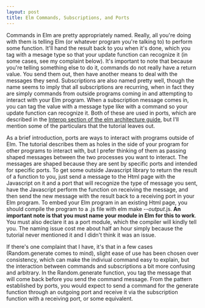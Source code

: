```yaml
---
layout: post
title: Elm Commands, Subscriptions, and Ports
---
```


Commands in Elm are pretty appropriately named. Really, all you're doing with them is telling Elm (or whatever program you're talking to) to perform some function. It'll hand the result back to you when it's done, which you tag with a mesage type so that your update function can recognize it (in some cases, see my complaint below). It's important to note that because you're telling something else to do it, commands do not really have a return value. You send them out, then have another means to deal with the messages they send. Subscriptions are also named pretty well, though the name seems to imply that all subscriptions are recurring, when in fact they are simply commands from outside programs coming in and attempting to interact with your Elm program. When a subscription message comes in, you can tag the value with a message type like with a command so your update function can recognize it. Both of these are used in ports, which are described in the [Interop section of the elm architecture guide](http://guide.elm-lang.org/interop/), but I'll mention some of the particulars that the tutorial leaves out.

As a brief introduction, ports are ways to interact with programs outside of Elm. The tutorial describes them as holes in the side of your program for other programs to interact with, but I prefer thinking of them as passing shaped messages between the two processes you want to interact. The messages are shaped because they are sent by specific ports and intended for specific ports. To get some outside Javascript library to return the result of a function to you, just send a message to the Html page with the Javascript on it and a port that will recognize the type of message you sent, have the Javascript perform the function on receiving the message, and then send the new message with the result back to a receiving port in your Elm program. To embed your Elm program in an existing Html page, you should compile the program to a .js file with elm make --*output*.js. **An important note is that you must name your module in Elm for this to work**. You must also declare it as a port module, which the compiler will kindly tell you. The naming issue cost me about half an hour simply because the tutorial never mentioned it and I didn't think it was an issue. 

If there's one complaint that I have, it's that in a few cases (Random.generate comes to mind), slight ease of use has been chosen over consistency, which can make the indiviual command easy to explain, but the interaction between commands and subscriptions a bit more confusing and arbitrary. In the Random.generate function, you tag the message that will come back before you send the command message. From the pattern established by ports, you would expect to send a command for the generate function through an outgoing port and receive it via the subscription function with a receiving port, or some equivalent.
